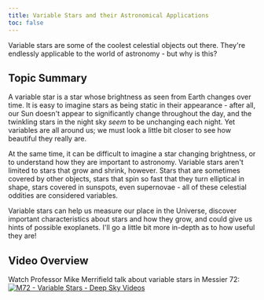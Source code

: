 ```yaml
---
title: Variable Stars and their Astronomical Applications
toc: false
---
```


Variable stars are some of the coolest celestial objects out there. They're endlessly applicable to the world of astronomy - but why is this? 

## Topic Summary
A variable star is a star whose brightness as seen from Earth changes over time. It is easy to imagine stars as being static in their appearance - after all, our Sun doesn't appear to significantly change throughout the day, and the twinkling stars in the night sky *seem* to be unchanging each night. Yet variables are all around us; we must look a little bit closer to see how beautiful they really are.

At the same time, it can be difficult to imagine a star changing brightness, or to understand how they are important to astronomy. Variable stars aren't limited to stars that grow and shrink, however. Stars that are sometimes covered by other objects, stars that spin so fast that they turn elliptical in shape, stars covered in sunspots, even supernovae - all of these celestial oddities are considered variables. 

Variable stars can help us measure our place in the Universe, discover important characteristics about stars and how they grow, and could give us hints of possible exoplanets. I'll go a little bit more in-depth as to how useful they are!

## Video Overview
Watch Professor Mike Merrifield talk about variable stars in Messier 72:
[![M72 - Variable Stars - Deep Sky Videos](http://img.youtube.com/vi/1CcyYYmgD9Y/0.jpg)](http://www.youtube.com/watch?v=1CcyYYmgD9Y "M72 - Variable Stars - Deep Sky Videos")
